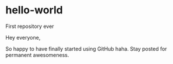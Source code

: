 # hello-world
First repository ever

Hey everyone,

So happy to have finally started using GitHub haha. Stay posted for permanent awesomeness.
